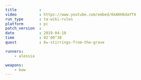 ```yaml
---
title          :
video          : https://www.youtube.com/embed/6kAKH6daYT4
run_type       : ta-wiki-rules
platform       : pc
patch_version  :
date           : 2019-04-18
time           : 02'09"38
quest          : 8★-stirrings-from-the-grave

runners:
    - alessia

weapons:
    - bow
---
```

